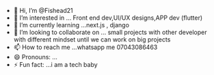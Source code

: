 - 👋 Hi, I’m @Fishead21
- 👀 I’m interested in ... Front end dev,UI/UX designs,APP dev (flutter)
- 🌱 I’m currently learning ...next.js , django 
- 💞️ I’m looking to collaborate on ... small projects with other developer with different mindset until we can work on big projects
- 📫 How to reach me ...whatsapp me 07043086463
- 😄 Pronouns: ...
- ⚡ Fun fact: ...i am a tech baby 

<!---
Fishead21/Fishead21 is a ✨ special ✨ repository because its `README.md` (this file) appears on your GitHub profile.
You can click the Preview link to take a look at your changes.
--->
